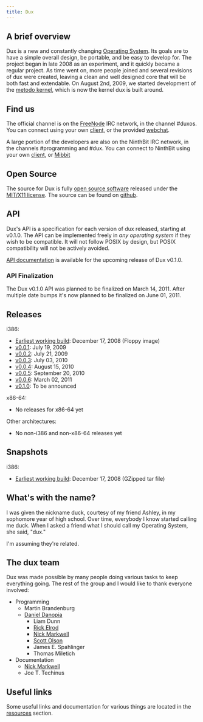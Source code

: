 ```yaml
---
title: Dux
---
```


## A brief overview ##

Dux is a new and constantly changing [Operating System](http://en.wikipedia.org/wiki/Operating_system). Its goals are to have a simple overall design, be portable, and be easy to develop for.
The project began in late 2008 as an experiment, and it quickly became a regular project.
As time went on, more people joined and several revisions of dux were created, leaving a clean and well designed core that will be both fast and extendable.
On August 2nd, 2009, we started development of the [metodo kernel](metodo), which is now the kernel dux is built around.

## Find us ##

The official channel is on the [FreeNode](http://freenode.net) IRC network, in the channel #duxos. You can connect using your own [client](irc://irc.freenode.net/duxos), or the provided [webchat](http://webchat.freenode.net/?nick=dux-.&channels=duxos).

A large portion of the developers are also on the NinthBit IRC network, in the channels #programming and #dux. You can connect to NinthBit using your own [client](irc://irc.ninthbit.net/programming,%23dux), or [Mibbit](http://chat.mibbit.com/?server=irc.ninthbit.net&channel=%23programming,%23dux)

## Open Source ##

The source for Dux is fully [open source software](http://en.wikipedia.org/wiki/Open_source) released under the [MIT/X11 license](http://en.wikipedia.org/wiki/MIT_License).
The source can be found on [github](http://github.com/duckinator/dux).

## API ##

Dux's API is a specification for each version of dux released, starting at v0.1.0.
The API can be implemented freely in *any operating system* if they wish to be compatible.
It will not follow POSIX by design, but POSIX compatibility will not be actively avoided.

[API documentation](api/v0.1.0) is available for the upcoming release of Dux v0.1.0.

### API Finalization ###

The Dux v0.1.0 API was planned to be finalized on March 14, 2011. After multiple date bumps it's now planned to be finalized on June 01, 2011.

## Releases ##

i386:

* [Earliest working build](iso/i386/dux-2008-12-17.img): December 17, 2008 (Floppy image)
* [v0.0.1](iso/i386/dux-v0.0.1.iso): July 19, 2009
* [v0.0.2](iso/i386/dux-v0.0.2.iso): July 21, 2009
* [v0.0.3](iso/i386/dux-v0.0.3.iso): July 03, 2010
* [v0.0.4](iso/i386/dux-v0.0.4.iso): August 15, 2010
* [v0.0.5](iso/i386/dux-v0.0.5.iso): September 20, 2010
* [v0.0.6](iso/i386/dux-v0.0.6.iso): March 02, 2011
* [v0.1.0](iso/i386/dux-v0.1.0.iso): To be announced

x86-64:

* No releases for x86-64 yet

Other architectures:

* No non-i386 and non-x86-64 releases yet

## Snapshots ##

i386:

* [Earliest working build](tar/i386/dux-2008-12-17.tar.gz): December 17, 2008 (GZipped tar file)

## What's with the name? ##
I was given the nickname duck, courtesy of my friend Ashley, in my sophomore year of high school.  Over time, everybody I know started calling me duck.  When I asked a friend what I should call my Operating System, she said, "dux."

I'm assuming they're related.

## The dux team ##
Dux was made possible by many people doing various tasks to keep everything going.
The rest of the group and I would like to thank everyone involved:

* Programming
  - Martin Brandenburg
  - [Daniel Danopia](http://danopia.net)
	- Liam Dunn
	- [Rick Elrod](http://ricky.elrod.me)
	- [Nick Markwell](http://duckinator.net)
	- [Scott Olson](http://scott-olson.org)
	- James E. Spahlinger
	- Thomas Miletich
* Documentation
	- [Nick Markwell](http://duckinator.net)
	- Joe T. Techinus

## Useful links ##

Some useful links and documentation for various things are located in the [resources](/resources) section.
